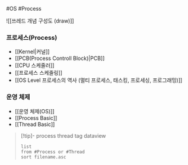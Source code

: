 
#OS #Process 

![[쓰레드 개념 구성도 (draw)]]

### 프로세스(Process) 

- [[Kernel|커널]]
- [[PCB(Process Controll Block)|PCB]]
- [[CPU 스케줄러]]
- [[프로세스 스케줄링]]
- [[OS Level 프로세스의 역사 (멀티 프로세스, 태스킹, 프로세싱, 프로그래밍)]]



### 운영 체제
- [[운영 체제(OS)]]
- [[Process Basic]]
- [[Thread Basic]]

>[!tip]- process thread tag dataview
>```dataview
>list
>from #Process or #Thread 
>sort filename.asc
>```



